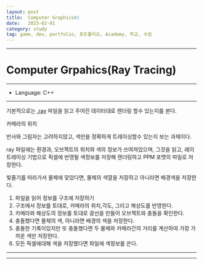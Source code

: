 ```yaml
---
layout: post
title:  Computer Graphics#1
date:   2023-02-01
category: study
tag: game, dev, portfolio, 포트폴리오, Academy, 학교, 수업
---
```



---

# Computer Grpahics(Ray Tracing)

---

- Language: C++

---

기본적으로는 [.ray](https://paulbourke.net/dataformats/rayshade/) 파일을 읽고
주어진 데이터대로 렌더링 할수 있는지를 본다.

카메라의 위치

반사와 그림자는 고려하지않고, 색만을 정확하게 트레이싱할수 있는지 보는 과제이다.

ray 파일에는 환경과, 오브젝트의 위치와 색의 정보가 쓰여져있으며,
그것을 읽고, 레이트레이싱 기법으로 픽셀에 반영될 색정보를 저장해
렌더링하고 PPM 포맷의 파일로 저장한다.

빛줄기를 따라가서 물체에 맞았다면, 물체의 색깔을 저장하고 아니라면 배경색을 저장한다.


1. 파일을 읽어 정보를 구조에 저장하기
2. 구조에서 정보를 토대로, 카메라의 위치,각도, 그리고 해상도를 반영한다.
3. 카메라와 해상도의 정보를 토대로 광선을 만들어 오브젝트와 충돌을 확인한다.
4. 충돌했다면 물체의 색, 아니라면 배경의 색을 저장한다.
5. 충돌한 기록이있지만 또 충돌했다면 두 물체와 카메라간의 거리를 계산하여 가장 가까운 색만 저장한다.
6. 모든 픽셀에대해 색을 저장했다면 파일에 색정보를 쓴다.


---

---